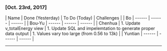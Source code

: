 ### [Oct. 23rd, 2017]

| Name | Done (Yesterday) | To Do (Today) | Challenges |
| Bo | ------ | ------ | ------ |
| Bou-Yu | ------ | ------ | ------ |
| Chenhua | 1. Update v_totalEnergy view | 1. Update SQL and impelemtation to generate proper data output | 1. Values vary too large (from 0.56 to 13k) |
| Yuntian | ------ | ------ | ------ |

***